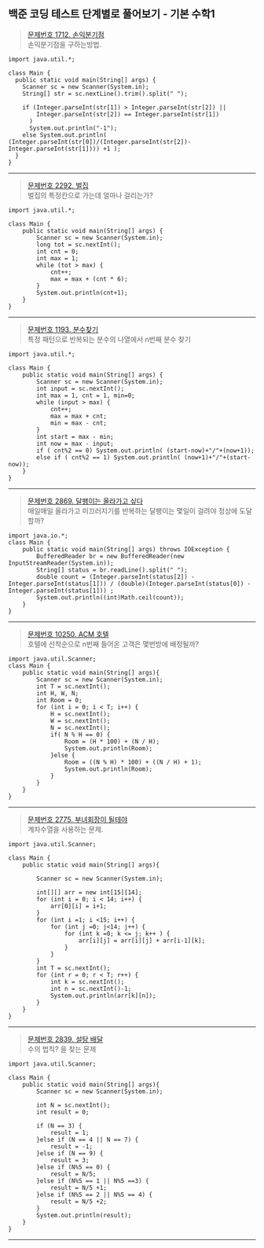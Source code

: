 ## 백준 코딩 테스트 단계별로 풀어보기 - 기본 수학1

>[문제번호 1712. 손익분기점](https://www.acmicpc.net/problem/1712)   
>손익분기점을 구하는방법.

    import java.util.*;

    class Main {
      public static void main(String[] args) {                    									
        Scanner sc = new Scanner(System.in);
        String[] str = sc.nextLine().trim().split(" ");

        if (Integer.parseInt(str[1]) > Integer.parseInt(str[2]) || 
            Integer.parseInt(str[2]) == Integer.parseInt(str[1])
          ) 
          System.out.println("-1");
        else System.out.println( (Integer.parseInt(str[0])/(Integer.parseInt(str[2])-Integer.parseInt(str[1]))) +1 );
      }
    }
---
>[문제번호 2292. 벌집](https://www.acmicpc.net/problem/2292)   
>벌집의 특정칸으로 가는데 얼마나 걸리는가?

    import java.util.*;

    class Main {
        public static void main(String[] args) {                    									
            Scanner sc = new Scanner(System.in);		
            long tot = sc.nextInt();
            int cnt = 0;
            int max = 1;		
            while (tot > max) {
                cnt++;
                max = max + (cnt * 6);
            }
            System.out.println(cnt+1);
        }
    }
---
>[문제번호 1193. 분수찾기](https://www.acmicpc.net/problem/1193)   
>특정 패턴으로 반복되는 분수의 나열에서 n번째 분수 찾기

    import java.util.*;

    class Main {
        public static void main(String[] args) {                    									
            Scanner sc = new Scanner(System.in);				
            int input = sc.nextInt();
            int max = 1, cnt = 1, min=0;		
            while (input > max) {
                cnt++;
                max = max + cnt;
                min = max - cnt;
            }
            int start = max - min;
            int now = max - input;
            if ( cnt%2 == 0) System.out.println( (start-now)+"/"+(now+1));			
            else if ( cnt%2 == 1) System.out.println( (now+1)+"/"+(start-now));
        }
    }
---
>[문제번호 2869. 달팽이는 올라가고 싶다](https://www.acmicpc.net/problem/2869)   
>매일매일 올라가고 미끄러지기를 반복하는 달팽이는 몇일이 걸려야 정상에 도달할까?

    import java.io.*;
    class Main {
        public static void main(String[] args) throws IOException {                    									
            BufferedReader br = new BufferedReader(new InputStreamReader(System.in));				
            String[] status = br.readLine().split(" ");		
            double count = (Integer.parseInt(status[2]) - Integer.parseInt(status[1])) / (double)(Integer.parseInt(status[0]) - Integer.parseInt(status[1])) ;
            System.out.println((int)Math.ceil(count));
        }
    }
---
>[문제번호 10250. ACM 호텔](https://www.acmicpc.net/problem/10250)   
>호텔에 선착순으로 n번째 들어온 고객은 몇번방에 배정될까?

    import java.util.Scanner;
    class Main {
        public static void main(String[] args){                    										
            Scanner sc = new Scanner(System.in);
            int T = sc.nextInt();
            int H, W, N;
            int Room = 0;
            for (int i = 0; i < T; i++) {		
                H = sc.nextInt();
                W = sc.nextInt(); 
                N = sc.nextInt(); 
                if( N % H == 0) {
                    Room = (H * 100) + (N / H);
                    System.out.println(Room);
                }else {
                    Room = ((N % H) * 100) + ((N / H) + 1);
                    System.out.println(Room);
                }
            }
        }
    }
---
>[문제번호 2775. 부녀회장이 될테야](https://www.acmicpc.net/problem/2775)   
>계차수열을 사용하는 문제.

    import java.util.Scanner;

    class Main {
        public static void main(String[] args){                    									
            
            Scanner sc = new Scanner(System.in);

            int[][] arr = new int[15][14];
            for (int i = 0; i < 14; i++) {			
                arr[0][i] = i+1;
            }
            for (int i =1; i <15; i++) {
                for (int j =0; j<14; j++) {
                    for (int k =0; k <= j; k++ ) {
                        arr[i][j] = arr[i][j] + arr[i-1][k];
                    }
                }
            }
            int T = sc.nextInt();
            for (int r = 0; r < T; r++) {
                int k = sc.nextInt();
                int n = sc.nextInt()-1;
                System.out.println(arr[k][n]);
            }
        }
    }
---
>[문제번호 2839. 설탕 배달](https://www.acmicpc.net/problem/2839)   
>수의 법칙? 을 찾는 문제

    import java.util.Scanner;

    class Main {
        public static void main(String[] args){                    									
            Scanner sc = new Scanner(System.in);

            int N = sc.nextInt();
            int result = 0;
            
            if (N == 3) {
                result = 1;
            }else if (N == 4 || N == 7) {
                result = -1;
            }else if (N == 9) {
                result = 3;
            }else if (N%5 == 0) {
                result = N/5;
            }else if (N%5 == 1 || N%5 ==3) {
                result = N/5 +1;
            }else if (N%5 == 2 || N%5 == 4) {
                result = N/5 +2;
            }
            System.out.println(result);
        }
    }
---